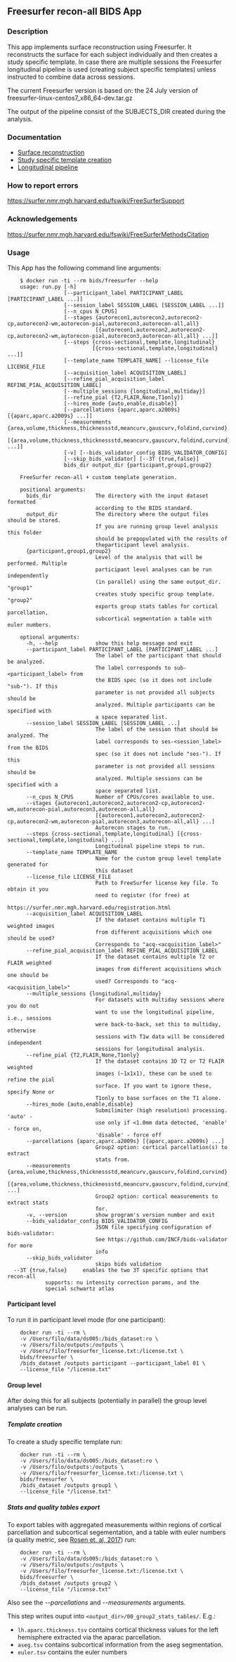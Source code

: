 ## Freesurfer recon-all BIDS App
### Description
This app implements surface reconstruction using Freesurfer. It reconstructs the surface for each subject individually and then
creates a study specific template. In case there are multiple sessions the Freesurfer longitudinal pipeline is used (creating subject specific templates) unless instructed to combine data across sessions.

The current Freesurfer version is based on: the 24 July version of freesurfer-linux-centos7_x86_64-dev.tar.gz

The output of the pipeline consist of the SUBJECTS_DIR created during the analysis.

### Documentation
 - [Surface reconstruction](https://surfer.nmr.mgh.harvard.edu/fswiki/recon-all)
 - [Study specific template creation](https://surfer.nmr.mgh.harvard.edu/fswiki/SurfaceRegAndTemplates#CreatingaregistrationtemplateinitializedwithFreeSurfertemplate.28DG.29)
 - [Longitudinal pipeline](https://surfer.nmr.mgh.harvard.edu/fswiki/LongitudinalProcessing)

### How to report errors
https://surfer.nmr.mgh.harvard.edu/fswiki/FreeSurferSupport

### Acknowledgements
https://surfer.nmr.mgh.harvard.edu/fswiki/FreeSurferMethodsCitation

### Usage
This App has the following command line arguments:


        $ docker run -ti --rm bids/freesurfer --help
        usage: run.py [-h]
                      [--participant_label PARTICIPANT_LABEL [PARTICIPANT_LABEL ...]]
                      [--session_label SESSION_LABEL [SESSION_LABEL ...]]
                      [--n_cpus N_CPUS]
                      [--stages {autorecon1,autorecon2,autorecon2-cp,autorecon2-wm,autorecon-pial,autorecon3,autorecon-all,all}
                                [{autorecon1,autorecon2,autorecon2-cp,autorecon2-wm,autorecon-pial,autorecon3,autorecon-all,all} ...]]
                      [--steps {cross-sectional,template,longitudinal}
                               [{cross-sectional,template,longitudinal} ...]]
                      [--template_name TEMPLATE_NAME] --license_file LICENSE_FILE
                      [--acquisition_label ACQUISITION_LABEL]
                      [--refine_pial_acquisition_label REFINE_PIAL_ACQUISITION_LABEL]
                      [--multiple_sessions {longitudinal,multiday}]
                      [--refine_pial {T2,FLAIR,None,T1only}]
                      [--hires_mode {auto,enable,disable}]
                      [--parcellations {aparc,aparc.a2009s} [{aparc,aparc.a2009s} ...]]
                      [--measurements {area,volume,thickness,thicknessstd,meancurv,gauscurv,foldind,curvind}
                                      [{area,volume,thickness,thicknessstd,meancurv,gauscurv,foldind,curvind} ...]]
                      [-v] [--bids_validator_config BIDS_VALIDATOR_CONFIG]
                      [--skip_bids_validator] [--3T {true,false}]
                      bids_dir output_dir {participant,group1,group2}

        FreeSurfer recon-all + custom template generation.

        positional arguments:
          bids_dir              The directory with the input dataset formatted
                                according to the BIDS standard.
          output_dir            The directory where the output files should be stored.
                                If you are running group level analysis this folder
                                should be prepopulated with the results of
                                theparticipant level analysis.
          {participant,group1,group2}
                                Level of the analysis that will be performed. Multiple
                                participant level analyses can be run independently
                                (in parallel) using the same output_dir. "group1"
                                creates study specific group template. "group2"
                                exports group stats tables for cortical parcellation,
                                subcortical segmentation a table with euler numbers.

        optional arguments:
          -h, --help            show this help message and exit
          --participant_label PARTICIPANT_LABEL [PARTICIPANT_LABEL ...]
                                The label of the participant that should be analyzed.
                                The label corresponds to sub-<participant_label> from
                                the BIDS spec (so it does not include "sub-"). If this
                                parameter is not provided all subjects should be
                                analyzed. Multiple participants can be specified with
                                a space separated list.
          --session_label SESSION_LABEL [SESSION_LABEL ...]
                                The label of the session that should be analyzed. The
                                label corresponds to ses-<session_label> from the BIDS
                                spec (so it does not include "ses-"). If this
                                parameter is not provided all sessions should be
                                analyzed. Multiple sessions can be specified with a
                                space separated list.
          --n_cpus N_CPUS       Number of CPUs/cores available to use.
          --stages {autorecon1,autorecon2,autorecon2-cp,autorecon2-wm,autorecon-pial,autorecon3,autorecon-all,all}
                                [{autorecon1,autorecon2,autorecon2-cp,autorecon2-wm,autorecon-pial,autorecon3,autorecon-all,all} ...]
                                Autorecon stages to run.
          --steps {cross-sectional,template,longitudinal} [{cross-sectional,template,longitudinal} ...]
                                Longitudinal pipeline steps to run.
          --template_name TEMPLATE_NAME
                                Name for the custom group level template generated for
                                this dataset
          --license_file LICENSE_FILE
                                Path to FreeSurfer license key file. To obtain it you
                                need to register (for free) at
                                https://surfer.nmr.mgh.harvard.edu/registration.html
          --acquisition_label ACQUISITION_LABEL
                                If the dataset contains multiple T1 weighted images
                                from different acquisitions which one should be used?
                                Corresponds to "acq-<acquisition_label>"
          --refine_pial_acquisition_label REFINE_PIAL_ACQUISITION_LABEL
                                If the dataset contains multiple T2 or FLAIR weighted
                                images from different acquisitions which one should be
                                used? Corresponds to "acq-<acquisition_label>"
          --multiple_sessions {longitudinal,multiday}
                                For datasets with multiday sessions where you do not
                                want to use the longitudinal pipeline, i.e., sessions
                                were back-to-back, set this to multiday, otherwise
                                sessions with T1w data will be considered independent
                                sessions for longitudinal analysis.
          --refine_pial {T2,FLAIR,None,T1only}
                                If the dataset contains 3D T2 or T2 FLAIR weighted
                                images (~1x1x1), these can be used to refine the pial
                                surface. If you want to ignore these, specify None or
                                T1only to base surfaces on the T1 alone.
          --hires_mode {auto,enable,disable}
                                Submilimiter (high resolution) processing. 'auto' -
                                use only if <1.0mm data detected, 'enable' - force on,
                                'disable' - force off
          --parcellations {aparc,aparc.a2009s} [{aparc,aparc.a2009s} ...]
                                Group2 option: cortical parcellation(s) to extract
                                stats from.
          --measurements {area,volume,thickness,thicknessstd,meancurv,gauscurv,foldind,curvind}
                                [{area,volume,thickness,thicknessstd,meancurv,gauscurv,foldind,curvind} ...]
                                Group2 option: cortical measurements to extract stats
                                for.
          -v, --version         show program's version number and exit
          --bids_validator_config BIDS_VALIDATOR_CONFIG
                                JSON file specifying configuration of bids-validator:
                                See https://github.com/INCF/bids-validator for more
                                info
          --skip_bids_validator
                                skips bids validation
	  --3T {true,false}     enables the two 3T specific options that recon-all
	  			supports: nu intensity correction params, and the 
				special schwartz atlas

#### Participant level
To run it in participant level mode (for one participant):

		docker run -ti --rm \
		-v /Users/filo/data/ds005:/bids_dataset:ro \
		-v /Users/filo/outputs:/outputs \
		-v /Users/filo/freesurfer_license.txt:/license.txt \
		bids/freesurfer \
		/bids_dataset /outputs participant --participant_label 01 \
		--license_file "/license.txt"


#### Group level
After doing this for all subjects (potentially in parallel) the
group level analyses can be run.

##### Template creation
To create a study specific template run:

		docker run -ti --rm \
		-v /Users/filo/data/ds005:/bids_dataset:ro \
		-v /Users/filo/outputs:/outputs \
		-v /Users/filo/freesurfer_license.txt:/license.txt \
		bids/freesurfer \
		/bids_dataset /outputs group1 \
		--license_file "/license.txt"

##### Stats and quality tables export
To export tables with aggregated measurements within regions of
cortical parcellation and subcortical segementation, and a table with
 euler numbers (a quality metric, see
 [Rosen et. al, 2017](https://www.biorxiv.org/content/early/2017/10/01/125161))
 run:

		docker run -ti --rm \
		-v /Users/filo/data/ds005:/bids_dataset:ro \
		-v /Users/filo/outputs:/outputs \
		-v /Users/filo/freesurfer_license.txt:/license.txt \
		bids/freesurfer \
		/bids_dataset /outputs group2 \
		--license_file "/license.txt"
Also see the *--parcellations* and *--measurements* arguments.

This step writes ouput into `<output_dir>/00_group2_stats_tables/`. E.g.:

* `lh.aparc.thickness.tsv` contains cortical thickness values for the
left hemisphere extracted via the aparac parcellation.
* `aseg.tsv` contains subcortical information from the aseg segmentation.
* `euler.tsv` contains the euler numbers
